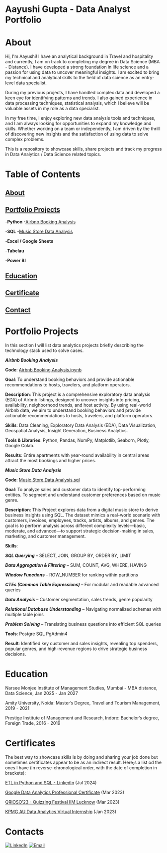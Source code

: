 # Aayushi Gupta - Data Analyst Portfolio

# About

Hi, I'm Aayushi! I have an analytical background in Travel and hospitality and currently, I am on track to completing my degree in Data Science (MBA - Distance). I have developed a strong foundation in life science and a passion for using data to uncover meaningful insights. I am excited to bring my technical and analytical skills to the field of data science as an entry-level data specialist. 

During my previous projects, I have handled complex data and developed a keen eye for identifying patterns and trends. I also gained experience in data processing techniques, statistical analysis, which I believe will be valuable assets in my role as a data specialist. 

In my free time, I enjoy exploring new data analysis tools and techniques, and I am always looking for opportunities to expand my knowledge and skills. Whether working on a team or independently, I am driven by the thrill of discovering new insights and the satisfaction of using data to solve complex problems.

This is a repository to showcase skills, share projects and track my progress in Data Analytics / Data Science related topics. 

# Table of Contents

## [About](#About)
## [Portfolio Projects](#PortfolioProject)

-**Python**
   -[Airbnb Booking Analysis](#AirbnbBookingAnalysis.ipynb.ipynb)
     
-**SQL**
   -[Music Store Data Analysis](#MusicStoreDataAnalysis.sql)
   
-**Excel / Google Sheets**

-**Tabelau**

-**Power BI**
  
## [Education](#Education)

## [Certificate](#Certificates)

## [Contact](#Contacts)

# Portfolio Projects

In this section I will list data analytics projects briefly describing the technology stack used to solve cases. 

***Airbnb Booking Analysis***

**Code**: [Airbnb Booking Analysis.ipynb](https://github.com/Aayushigupta357/Airbnb-Booking-Analysis/blob/main/Airbnb_booking_analysispynb.ipynb)

**Goal**: To understand booking behaviors and provide actionable recommendations to hosts, travelers, and platform operators.

**Description**: This project is a comprehensive exploratory data analysis (EDA) of Airbnb listings, designed to uncover insights into pricing, availability, neighborhood trends, and host activity. By using real-world Airbnb data, we aim to understand booking behaviors and provide actionable recommendations to hosts, travelers, and platform operators.

**Skills**: Data Cleaning, Exploratory Data Analysis (EDA), Data Visualization, Geospatial Analysis, Insight Generation, Business Analytics.

**Tools & Libraries**: Python, Pandas, NumPy, Matplotlib, Seaborn, Plotly, Google Colab.

**Results**: Entire apartments with year-round availability in central areas attract the most bookings and higher prices.

***Music Store Data Analysis***

**Code**: [Music Store Data Analysis.sql](https://github.com/Aayushigupta357/Music-Store-Data-Analysis/blob/main/Music%20Store%20Data%20Project.sql)

**Goal**: To analyze sales and customer data to identify top-performing entities. To segment and understand customer preferences based on music genre.

**Description**: This Project explores data from a digital music store to derive business insights using SQL. The dataset mimics a real-world scenario with customers, invoices, employees, tracks, artists, albums, and genres. The goal is to perform analysis across different complexity levels—basic, moderate, and advanced—to support strategic decision-making in sales, marketing, and customer management.

**Skills**: 

***SQL Querying*** – SELECT, JOIN, GROUP BY, ORDER BY, LIMIT

***Data Aggregation & Filtering*** – SUM, COUNT, AVG, WHERE, HAVING

***Window Functions*** – ROW_NUMBER for ranking within partitions

***CTEs (Common Table Expressions)*** – For modular and readable advanced queries

***Data Analysis*** – Customer segmentation, sales trends, genre popularity

***Relational Database Understanding*** – Navigating normalized schemas with multiple table joins

***Problem Solving*** – Translating business questions into efficient SQL queries

**Tools**: Postgre SQL PgAdmin4

**Result**: Identified key customer and sales insights, revealing top spenders, popular genres, and high-revenue regions to drive strategic business decisions.

# Education

Narsee Monjee Institute of Management Studies, Mumbai - MBA distance, Data Science, Jan 2025 - Jan 2027

Amity University, Noida: Master’s Degree, Travel and Tourism Management, 2019 - 2021

Prestige Institute of Management and Research, Indore: Bachelor’s degree, Foreign Trade, 2016 - 2019

# Certificates

The best way to showcase skills is by doing and sharing your job done but sometimes certificates appear to be as an indirect result. Here;s a list od the ones I have (in reverse-chronological order, with the date of completion in brackets):

[ETL in Python and SQL - LinkedIn](https://media.licdn.com/dms/image/v2/D4D22AQHi6bV4WCi6Gw/feedshare-shrink_800/feedshare-shrink_800/0/1721253801536?e=1751500800&v=beta&t=5tdhBQADwrGroImHCa95vGHDhPFy7YUEadqQwrAQ28E) (Jul 2024)

[Google Data Analytics Professional Certificate](https://www.coursera.org/account/accomplishments/verify/PE6NV328J4ZV) (Mar 2023)

[QRIOSO’23 - Quizzing Festival IIM Lucknow](https://unstop.com/certificate-preview/645db9c2-6c17-4892-8dd4-bc24af2da928) (Mar 2023)

[KPMG AU Data Analytics Virtual Internship](https://forage-uploads-prod.s3.amazonaws.com/completion-certificates/KPMG%20AU/m7W4GMqeT3bh9Nb2c_KPMG%20AU_vppNdZFmFWCKevJu9_1673691606656_completion_certificate.pdf) (Jan 2023)

# Contacts

[![LinkedIn](https://img.shields.io/badge/LinkedIn-blue?logo=linkedin&logoColor=white)](https://www.linkedin.com/in/aayushi-gupta-8757371a9/)
[![Email](https://img.shields.io/badge/Email-D14836?style=flat&logo=gmail&logoColor=white)](guptaaayushi356@gmail.com)


